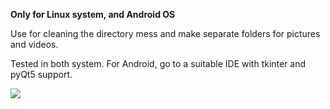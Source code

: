 **Only for Linux system, and Android OS**

Use for cleaning the directory mess and make separate folders for pictures and videos.

Tested in both system. 
For Android, go to a suitable IDE with tkinter and pyQt5 support.


[![](https://img.shields.io/badge/Run_it-blue.svg)](https://github.com/vicrobot/Filter_app/blob/master/run.py)
